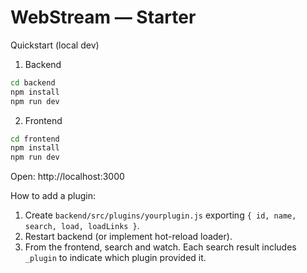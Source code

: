 # WebStream — Starter

Quickstart (local dev)

1. Backend

```bash
cd backend
npm install
npm run dev
```

2. Frontend

```bash
cd frontend
npm install
npm run dev
```

Open: http://localhost:3000

How to add a plugin:

1. Create `backend/src/plugins/yourplugin.js` exporting `{ id, name, search, load, loadLinks }`.
2. Restart backend (or implement hot-reload loader).
3. From the frontend, search and watch. Each search result includes `_plugin` to indicate which plugin provided it.
